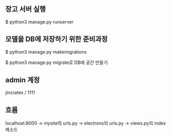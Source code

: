 ## 장고 서버 실행
$ python3 manage.py runserver


## 모델을 DB에 저장하기 위한 준비과정
$ python3 manage.py makemigrations

$ python3 manage.py migrate로 DB에 공간 만들기


## admin 계정
jincrates / 1111


## 흐름
localhost:8000 -> mysite의 urls.py -> electrons의 urls.py -> views.py의 index 메소드
